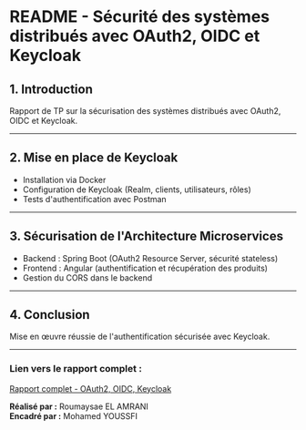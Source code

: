 # README - Sécurité des systèmes distribués avec OAuth2, OIDC et Keycloak

## **1. Introduction**
Rapport de TP sur la sécurisation des systèmes distribués avec OAuth2, OIDC et Keycloak.

---

## **2. Mise en place de Keycloak**
- Installation via Docker
- Configuration de Keycloak (Realm, clients, utilisateurs, rôles)
- Tests d'authentification avec Postman

---

## **3. Sécurisation de l'Architecture Microservices**
- Backend : Spring Boot (OAuth2 Resource Server, sécurité stateless)
- Frontend : Angular (authentification et récupération des produits)
- Gestion du CORS dans le backend

---

## **4. Conclusion**
Mise en œuvre réussie de l'authentification sécurisée avec Keycloak.

---

### **Lien vers le rapport complet :**
[Rapport complet - OAuth2, OIDC, Keycloak]([#](https://docs.google.com/document/d/1rPj9X2uqy5_jgF0wLcqG4llOUkLAnG7p3npjglXa-CE/edit?usp=sharing))

**Réalisé par :** Roumaysae EL AMRANI  
**Encadré par :** Mohamed YOUSSFI
